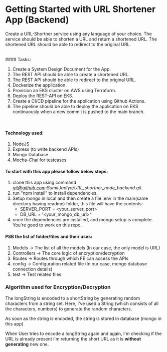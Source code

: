 # Getting Started with URL Shortener App (Backend)

<p>Create a URL-Shortner service using any language of your choice. The service should be able to shorten a URL and return a shortened URL. The shortened URL should be able to redirect to the original URL. </p>
<br />
#### Tasks:

1. Create a System Design Document for the App.
2. The REST API should be able to create a shortened URL.
3. The REST API should be able to redirect to the original URL.
4. Dockerize the application.
5. Provision an EKS cluster on AWS using Terraform.
6. Deploy the REST-API on EKS.
7. Create a CI/CD pipeline for the application using Github Actions.
8. The pipeline should be able to deploy the application on EKS continuously when a new commit is pushed to the main branch.

<br />

#### Technology used:

1. NodeJS
2. Express (to write backend APIs)
3. Mongo Database
4. Mocha-Chai for testcases

#### To start with this app please follow below steps:

1. clone this app using command <i>git@github.com:SumitJadiya/URL_shortner_node_backend.git</i>.
2. run "npm install" to install dependencies.
3. Setup mongo in local and then create a file .env in the main(same directory having readme) folder, this file will have the contents: <br/>
   - SERVER_PORT = <your_server_port>
   - DB_URL = '<your_mongo_db_url>'
4. once the dependencies are installed, and mongo setup is complete. You're good to work on this repo.

#### PSB the list of folder/files and their uses:

1. Models -> The list of all the models (In our case, the only model is URL)
2. Controllers -> The core logic of encryption/decryption
3. Routes -> Routes through which FE can access the APIs
4. config -> Configuration related file (In our case, mongo database connection details)
5. test -> Test related files

### Algorithm used for Encryption/Decryption

<p>The longString is encoded to a shortString by generating random characters from a string set. Here, I've used a String (which consists of all the characters, numbers) to generate the random characters. </p>
<p>As soon as the string is encoded, the string is stored in database (mongo in this app)</p>
<p>When User tries to encode a longString again and again, I'm checking if the URL is already present i'm returning the short URL as it is <b>without generating</b> new one.</p>
